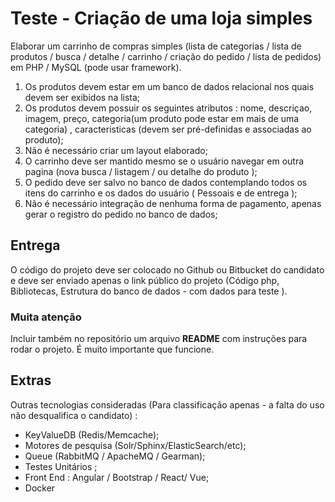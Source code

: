 # Teste - Criação de uma loja simples

Elaborar um carrinho de compras simples (lista de categorias / lista de produtos / busca / detalhe / carrinho / criação do pedido / lista de pedidos) em PHP / MySQL (pode usar framework).

1. Os produtos devem estar em um banco de dados relacional nos quais devem ser exibidos na lista;
1. Os produtos devem possuir os seguintes atributos : nome, descriçao, imagem, preço, categoria(um produto pode estar em mais de uma categoria) , caracteristicas (devem ser pré-definidas e associadas ao produto);
1. Não é necessário criar um layout elaborado;
1. O carrinho deve ser mantido mesmo se o usuário navegar em outra pagina (nova busca / listagem / ou detalhe do produto );
1. O pedido deve ser salvo no banco de dados contemplando todos os itens do carrinho e os dados do usuário ( Pessoais e de entrega );
1. Não é necessário integração de nenhuma forma de pagamento, apenas gerar o registro do pedido no banco de dados;

## Entrega

O código do projeto deve ser colocado no Github ou Bitbucket do candidato e deve ser enviado apenas o link público do projeto (Código php, Bibliotecas, Estrutura do banco de dados - com dados para teste ).

### Muita atenção

Incluir também no repositório um arquivo **README** com instruções para rodar o projeto. É muito importante que funcione.

## Extras

Outras tecnologias consideradas (Para classificação apenas - a falta do uso não desqualifica o candidato) :

- KeyValueDB (Redis/Memcache);
- Motores de pesquisa (Solr/Sphinx/ElasticSearch/etc); 
- Queue (RabbitMQ / ApacheMQ / Gearman);
- Testes Unitários ;
- Front End : Angular / Bootstrap / React/ Vue;
- Docker
